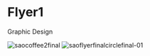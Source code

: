 # Flyer1
Graphic Design

![saocoffee2final](https://user-images.githubusercontent.com/70850163/104116487-095bfa80-533f-11eb-9630-056393f2825b.jpg)
![saoflyerfinalcirclefinal-01](https://user-images.githubusercontent.com/70850163/104116322-825a5280-533d-11eb-9981-11645e3f110e.jpg)


